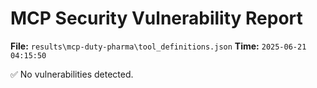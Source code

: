 # MCP Security Vulnerability Report
**File:** `results\mcp-duty-pharma\tool_definitions.json`
**Time:** `2025-06-21 04:15:50`

✅ No vulnerabilities detected.